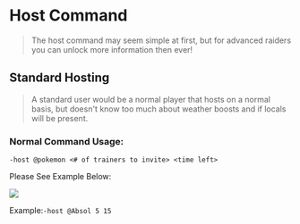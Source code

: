 # Host Command
>The host command may seem simple at first, but for advanced raiders you can unlock more information then ever!

## Standard Hosting
>A standard user would be a normal player that hosts on a normal basis, but doesn't know too much about weather boosts and if locals will be present.

### Normal Command Usage:

`-host @pokemon <# of trainers to invite> <time left>`

Please See Example Below:

![](https://www.mobygames.com/images/shots/l/895409-pokemon-go-iphone-screenshot-rhydon-a-tier-4-raid-boss-a-minimum.png)

Example:`-host @Absol 5 15`
